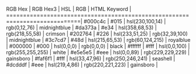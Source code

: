 RGB Hex |  RGB Hex3 |  HSL             |  RGB              |  HTML Keyword  |
============================================================================|
#000c4c |  #015     |  hsl(230,100,14) |  rgb(0,12,76)     |  midnightblue  |
#da373a |  #e34     |  hsl(358,68,53)  |  rgb(218,55,58)   |  crimson       |
#202764 |  #226     |  hsl(233,51,25)  |  rgb(32,39,100)   |  midnightblue  |
#3c7cd7 |  #48d     |  hsl(215,65,53)  |  rgb(60,124,215)  |  royalblue     |
#000000 |  #000     |  hsl(0,0,0)      |  rgb(0,0,0)       |  black         |
#ffffff |  #fff     |  hsl(0,0,100)    |  rgb(255,255,255) |  white         |
#e5e5e5 |  #eee     |  hsl(0,0,89)     |  rgb(229,229,229) |  gainsboro     |
#faf6f1 |  #fff     |  hsl(33,47,96)   |  rgb(250,246,241) |  seashell      |
#dcdddf |  #eee     |  hsl(219,4,86)   |  rgb(220,221,223) |  gainsboro     |
